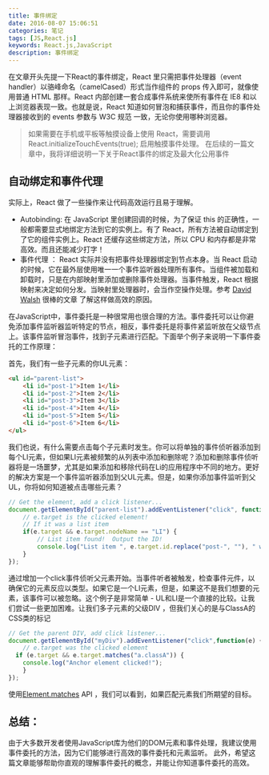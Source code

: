 ```yaml
---
title: 事件绑定
date: 2016-08-07 15:06:51
categories: 笔记
tags: [JS,React.js]
keywords: React.js,JavaScript
description: 事件绑定
---
```

在文章开头先提一下React的事件绑定，React 里只需把事件处理器（event handler）以骆峰命名（camelCased）形式当作组件的 props 传入即可，就像使用普通 HTML 那样。React 内部创建一套合成事件系统来使所有事件在 IE8 和以上浏览器表现一致。也就是说，React 知道如何冒泡和捕获事件，而且你的事件处理器接收到的 events 参数与 W3C 规范 一致，无论你使用哪种浏览器。
<!-- more -->

> 如果需要在手机或平板等触摸设备上使用 React，需要调用 React.initializeTouchEvents(true); 启用触摸事件处理。
> 在后续的一篇文章中，我将详细说明一下关于React事件的绑定及最大化公用事件

自动绑定和事件代理
------------------
实际上，React 做了一些操作来让代码高效运行且易于理解。

* Autobinding: 在 JavaScript 里创建回调的时候，为了保证 this 的正确性，一般都需要显式地绑定方法到它的实例上。有了 React，所有方法被自动绑定到了它的组件实例上。React 还缓存这些绑定方法，所以 CPU 和内存都是非常高效。而且还能减少打字！
* 事件代理 ： React 实际并没有把事件处理器绑定到节点本身。当 React 启动的时候，它在最外层使用唯一一个事件监听器处理所有事件。当组件被加载和卸载时，只是在内部映射里添加或删除事件处理器。当事件触发，React 根据映射来决定如何分发。当映射里处理器时，会当作空操作处理。参考 [David Walsh](https://davidwalsh.name/event-delegate) 很棒的文章 了解这样做高效的原因。

在JavaScript中，事件委托是一种很常用也很合理的方法。事件委托可以让你避免添加事件监听器监听特定的节点，相反，事件委托是将事件紧监听放在父级节点上。该事件监听冒泡事件，找到子元素进行匹配。下面举个例子来说明一下事件委托的工作原理：

首先，我们有一些子元素的你UL元素：
``` html
<ul id="parent-list">
    <li id="post-1">Item 1</li>
    <li id="post-2">Item 2</li>
    <li id="post-3">Item 3</li>
    <li id="post-4">Item 4</li>
    <li id="post-5">Item 5</li>
    <li id="post-6">Item 6</li>
</ul>
```


我们也说，有什么需要点击每个子元素时发生。你可以将单独的事件侦听器添加到每个LI元素，但如果LI元素被频繁的从列表中添加和删除呢？添加和删除事件侦听器将是一场噩梦，尤其是如果添加和移除代码在Li的应用程序中不同的地方。更好的解决方案是一个事件监听器添加到父UL元素。但是，如果你添加事件监听到父UL，你将如何知道被点击哪些元素？

```js
// Get the element, add a click listener...
document.getElementById("parent-list").addEventListener("click", function(e) {
    // e.target is the clicked element!
    // If it was a list item
    if(e.target && e.target.nodeName == "LI") {
        // List item found!  Output the ID!
        console.log("List item ", e.target.id.replace("post-", ""), " was clicked!");
    }
});
```



通过增加一个click事件侦听父元素开始。当事件听者被触发，检查事件元件，以确保它的元素反应以类型。如果它是一个LI元素，但是，如果这不是我们想要的元素，该事件可以被忽略。这个例子是非常简单 -  UL和LI是一个直接的比较。让我们尝试一些更加困难。让我们多子元素的父级DIV ，但我们关心的是与ClassA的CSS类的标记

```js
// Get the parent DIV, add click listener...
document.getElementById("myDiv").addEventListener("click",function(e) {
    // e.target was the clicked element
  if (e.target && e.target.matches("a.classA")) {
    console.log("Anchor element clicked!");
    }
});
```

使用[Element.matches](https://davidwalsh.name/element-matches-selector) API ，我们可以看到，如果匹配元素我们所期望的目标。

总结：
-----

由于大多数开发者使用JavaScript库为他们的DOM元素和事件处理，我建议使用事件委托的方法，因为它们能够进行高效的事件委托和元素监听。
此外，希望这篇文章能够帮助你直观的理解事件委托的概念，并能让你知道事件委托的高效。


